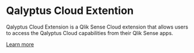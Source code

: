 # Qalyptus Cloud Extention
Qalyptus Cloud Extension is a Qlik Sense Cloud extension that allows users to access the Qalyptus Cloud capabilities from their Qlik Sense apps.

[Learn more](https://help.qalyptus.com/products/qalyptus-cloud/qalyptus-cloud-extension)
